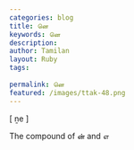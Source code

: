 ```yaml
---
categories: blog
title: னெ
keywords: னெ
description: 
author: Tamilan
layout: Ruby
tags: 
 
permalink: னெ
featured: /images/ttak-48.png
---
```

  
[ ṉe ]  
  
The compound of ன் and எ